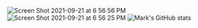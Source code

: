 ![Screen Shot 2021-09-21 at 6 56 56 PM](https://user-images.githubusercontent.com/81891209/134267269-9c322c66-9b7a-4cf6-9c2c-57666126a949.png)
![Screen Shot 2021-09-21 at 6 56 25 PM](https://user-images.githubusercontent.com/81891209/134267295-92f915f4-bef4-4261-ba11-2b97b92e877a.png)
![Mark's GitHub stats](https://github-readme-stats.vercel.app/api?username=MTCawthray)


<!--
**MTCawthray/MTCawthray** is a ✨ _special_ ✨ repository because its `README.md` (this file) appears on your GitHub profile.

Here are some ideas to get you started:

- 🔭 I’m currently working on ...
- 🌱 I’m currently learning ...
- 👯 I’m looking to collaborate on ...
- 🤔 I’m looking for help with ...
- 💬 Ask me about ...
- 📫 How to reach me: ...
- 😄 Pronouns: ...
- ⚡ Fun fact: ...
-->
